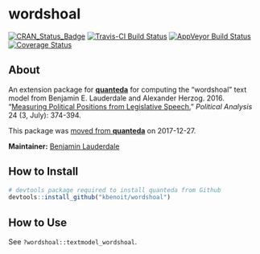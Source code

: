 
# wordshoal

[![CRAN\_Status\_Badge](http://www.r-pkg.org/badges/version/wordshoal)](https://cran.r-project.org/package=wordshoal)
[![Travis-CI Build
Status](https://travis-ci.org/kbenoit/wordshoal.svg?branch=master)](https://travis-ci.org/kbenoit/wordshoal)
[![AppVeyor Build
Status](https://ci.appveyor.com/api/projects/status/github/kbenoit/wordshoal?branch=master&svg=true)](https://ci.appveyor.com/project/kbenoit/wordshoal)
[![Coverage
Status](https://img.shields.io/codecov/c/github/kbenoit/wordshoal/master.svg)](https://codecov.io/github/kbenoit/wordshoal?branch=master)

## About

An extension package for [**quanteda**](http://quanteda.io) for
computing the “wordshoal” text model from Benjamin E. Lauderdale and
Alexander Herzog. 2016. “[Measuring Political Positions from Legislative
Speech.](https://www.cambridge.org/core/journals/political-analysis/article/measuring-political-positions-from-legislative-speech/35D8B53C4B7367185325C25BBE5F42B4)”
*Political Analysis* 24 (3, July): 374-394.

This package was [moved from
**quanteda**](https://github.com/kbenoit/quanteda/pull/1172) on
2017-12-27.

**Maintainer:** [Benjamin Lauderdale](B.E.lauderdale@lse.ac.uk)

## How to Install

``` r
# devtools package required to install quanteda from Github 
devtools::install_github("kbenoit/wordshoal") 
```

## How to Use

See `?wordshoal::textmodel_wordshoal`.
